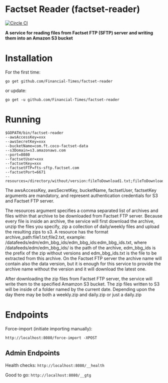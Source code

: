 # Factset Reader (factset-reader)

[![Circle CI](https://circleci.com/gh/Financial-Times/factset-reader/tree/master.png?style=shield)](https://circleci.com/gh/Financial-Times/factset-reader/tree/master)

__A service for reading files from Factset FTP (SFTP) server and writing them into an Amazon S3 bucket__

# Installation

For the first time:

`go get github.com/Financial-Times/factset-reader`

or update:

`go get -u github.com/Financial-Times/factset-reader`

# Running

```
$GOPATH/bin/factset-reader
--awsAccessKey=xxx
--awsSecretKey=xxx
--bucketName=com.ft.coco-factset-data
--s3Domain=s3.amazonaws.com
--port=8080
--factsetUser=xxx
--factsetKey=xxx
--factsetFTP=fts-sftp.factset.com
--factsetPort=6671
--resources=/directory/without/version:fileToDownload1.txt;fileToDownload2.txt
```

The awsAccessKey, awsSecretKey, bucketName, factsetUser, factsetKey arguments are mandatory, and represent authentication credentials for S3 and Factset FTP server. 

The resources argument specifies a comma separated list of archives and files within that archive to be downloaded from Factset FTP server. Because every file is inside an archive, the service will first download the archive, unzip the files you specify, zip a collection of daily/weekly files and upload the resulting zips to s3. A resource has the format archive_path:file1.txt;file2.txt, example: /datafeeds/edm/edm_bbg_ids/edm_bbg_ids:edm_bbg_ids.txt, where  /datafeeds/edm/edm_bbg_ids/ is the path of the archive, edm_bbg_ids is the prefix of the zip without versions and edm_bbg_ids.txt is the file to be extracted from this archive. On the Factset FTP server the archive name will contain also the data version, but it is enough for this service to provide the archive name without the version and it will download the latest one.

After downloading the zip files from Factset FTP server, the service will write them to the specified Amamzon S3 bucket. The zip files written to S3 will be inside of a folder named by the current date. Depending upon the day there may be both a weekly.zip and daily.zip or just a daily.zip



# Endpoints

Force-import (initiate importing manually):

`http://localhost:8080/force-import -XPOST`

## Admin Endpoints
Health checks: `http://localhost:8080/__health`

Good to go: `http://localhost:8080/__gtg`
